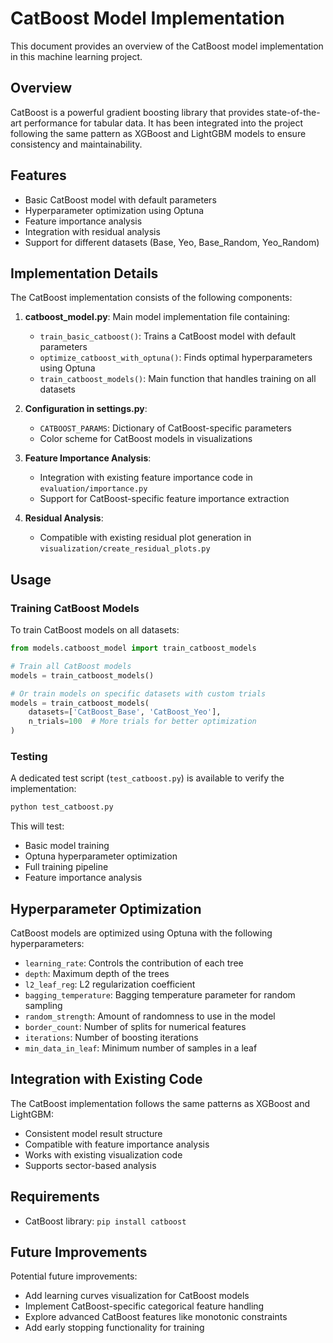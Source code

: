# CatBoost Model Implementation

This document provides an overview of the CatBoost model implementation in this machine learning project.

## Overview

CatBoost is a powerful gradient boosting library that provides state-of-the-art performance for tabular data. It has been integrated into the project following the same pattern as XGBoost and LightGBM models to ensure consistency and maintainability.

## Features

- Basic CatBoost model with default parameters
- Hyperparameter optimization using Optuna
- Feature importance analysis
- Integration with residual analysis
- Support for different datasets (Base, Yeo, Base_Random, Yeo_Random)

## Implementation Details

The CatBoost implementation consists of the following components:

1. **catboost_model.py**: Main model implementation file containing:
   - `train_basic_catboost()`: Trains a CatBoost model with default parameters
   - `optimize_catboost_with_optuna()`: Finds optimal hyperparameters using Optuna
   - `train_catboost_models()`: Main function that handles training on all datasets

2. **Configuration in settings.py**:
   - `CATBOOST_PARAMS`: Dictionary of CatBoost-specific parameters
   - Color scheme for CatBoost models in visualizations

3. **Feature Importance Analysis**:
   - Integration with existing feature importance code in `evaluation/importance.py`
   - Support for CatBoost-specific feature importance extraction

4. **Residual Analysis**:
   - Compatible with existing residual plot generation in `visualization/create_residual_plots.py`

## Usage

### Training CatBoost Models

To train CatBoost models on all datasets:

```python
from models.catboost_model import train_catboost_models

# Train all CatBoost models
models = train_catboost_models()

# Or train models on specific datasets with custom trials
models = train_catboost_models(
    datasets=['CatBoost_Base', 'CatBoost_Yeo'],
    n_trials=100  # More trials for better optimization
)
```

### Testing

A dedicated test script (`test_catboost.py`) is available to verify the implementation:

```bash
python test_catboost.py
```

This will test:
- Basic model training
- Optuna hyperparameter optimization
- Full training pipeline
- Feature importance analysis

## Hyperparameter Optimization

CatBoost models are optimized using Optuna with the following hyperparameters:

- `learning_rate`: Controls the contribution of each tree
- `depth`: Maximum depth of the trees
- `l2_leaf_reg`: L2 regularization coefficient
- `bagging_temperature`: Bagging temperature parameter for random sampling
- `random_strength`: Amount of randomness to use in the model
- `border_count`: Number of splits for numerical features
- `iterations`: Number of boosting iterations
- `min_data_in_leaf`: Minimum number of samples in a leaf

## Integration with Existing Code

The CatBoost implementation follows the same patterns as XGBoost and LightGBM:

- Consistent model result structure
- Compatible with feature importance analysis
- Works with existing visualization code
- Supports sector-based analysis

## Requirements

- CatBoost library: `pip install catboost`

## Future Improvements

Potential future improvements:
- Add learning curves visualization for CatBoost models
- Implement CatBoost-specific categorical feature handling
- Explore advanced CatBoost features like monotonic constraints
- Add early stopping functionality for training